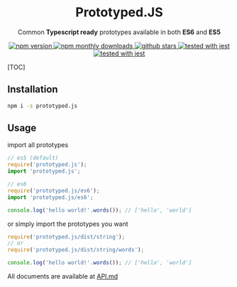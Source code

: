 <div align="center">
	<h1>Prototyped.JS</h1>
	<p>Common <b>Typescript ready</b> prototypes available in both <b>ES6</b> and <b>ES5</b></p>
	<a href="https://www.npmjs.com/package/prototyped.js" target="_blank">
	   <img src="https://img.shields.io/npm/v/prototyped.js.svg" alt="npm version">
	</a>
	<a href="https://www.npmjs.com/package/prototyped.js" target="_blank">
	   <img src="https://img.shields.io/npm/dm/prototyped.js.svg" alt="npm monthly downloads">
	</a>
	<a href="https://github.com/ardalanamini/prototyped.js/stargazers" target="_blank">
	   <img src="https://img.shields.io/github/stars/ardalanamini/prototyped.js.svg" alt="github stars">
	</a>
	<a href="https://github.com/facebook/jest" target="_blank">
	   <img src="https://img.shields.io/badge/tested_with-jest-99424f.svg" alt="tested with jest">
	</a>
	<a href="https://github.com/ardalanamini/prototyped.js/blob/master/LICENSE" target="_blank">
	   <img src="https://img.shields.io/github/license/ardalanamini/prototyped.js.svg" alt="tested with jest">
	</a>
</div>

[TOC]

## Installation

```bash
npm i -s prototyped.js
```

## Usage

import all prototypes

```javascript
// es5 (default)
require('prototyped.js');
import 'prototyped.js';

// es6
require('prototyped.js/es6');
import 'prototyped.js/es6';

console.log('hello world!'.words()); // ['hello', 'world']
```

or simply import the prototypes you want

```javascript
require('prototyped.js/dist/string');
// or
require('prototyped.js/dist/string/words');

console.log('hello world!'.words()); // ['hello', 'world']
```

All documents are available at [API.md](https://github.com/ardalanamini/prototyped.js/blob/master/API.md)
